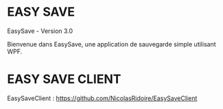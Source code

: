 # EASY SAVE

EasySave - Version 3.0

Bienvenue dans EasySave, une application de sauvegarde simple utilisant WPF.

# EASY SAVE CLIENT

EasySaveClient : https://github.com/NicolasRidoire/EasySaveClient
